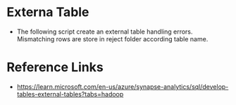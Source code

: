 # Externa Table
- The following script create an external table handling errors. Mismatching rows are store in reject folder according table name.

# Reference Links
- https://learn.microsoft.com/en-us/azure/synapse-analytics/sql/develop-tables-external-tables?tabs=hadoop

